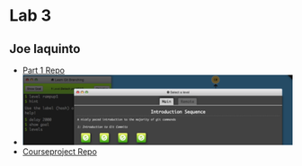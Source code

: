 # Lab 3
## Joe Iaquinto

* [Part 1 Repo](https://github.com/JoeIaquinto/lab3part1/tree/master)
* ![Git Branch Exercise](gitbranch.png)
* [Courseproject Repo](https://github.com/JoeIaquinto/courseproject)

